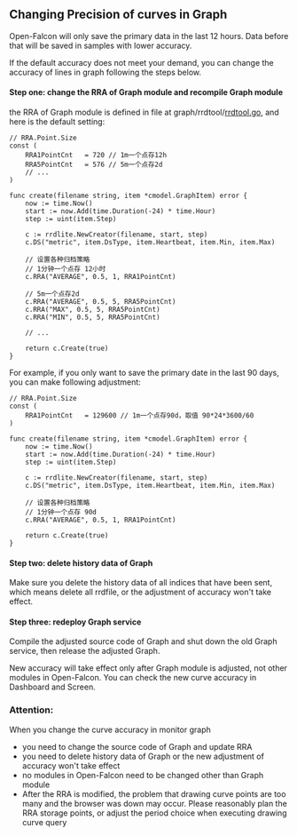 <!-- toc -->

## Changing Precision of curves in Graph

Open-Falcon will only save the primary data in the last 12 hours. Data before that will be saved in samples with lower accuracy.

If the default accuracy does not meet your demand, you can change the accuracy of lines in graph following the steps below.

#### Step one: change the RRA of Graph module and recompile Graph module
the RRA of Graph module is defined in file at  graph/rrdtool/[rrdtool.go](https://github.com/open-falcon/graph/blob/master/rrdtool/rrdtool.go#L57), and here is the default setting:

```golang
// RRA.Point.Size
const (
	RRA1PointCnt   = 720 // 1m一个点存12h
	RRA5PointCnt   = 576 // 5m一个点存2d
	// ...
)

func create(filename string, item *cmodel.GraphItem) error {
	now := time.Now()
	start := now.Add(time.Duration(-24) * time.Hour)
	step := uint(item.Step)

	c := rrdlite.NewCreator(filename, start, step)
	c.DS("metric", item.DsType, item.Heartbeat, item.Min, item.Max)

	// 设置各种归档策略
	// 1分钟一个点存 12小时
	c.RRA("AVERAGE", 0.5, 1, RRA1PointCnt)

	// 5m一个点存2d
	c.RRA("AVERAGE", 0.5, 5, RRA5PointCnt)
	c.RRA("MAX", 0.5, 5, RRA5PointCnt)
	c.RRA("MIN", 0.5, 5, RRA5PointCnt)
	
	// ...
	
	return c.Create(true)
}

```

For example, if you only want to save the primary date in the last 90 days, you can make following adjustment: 

```golang
// RRA.Point.Size
const (
	RRA1PointCnt   = 129600 // 1m一个点存90d，取值 90*24*3600/60
)

func create(filename string, item *cmodel.GraphItem) error {
	now := time.Now()
	start := now.Add(time.Duration(-24) * time.Hour)
	step := uint(item.Step)

	c := rrdlite.NewCreator(filename, start, step)
	c.DS("metric", item.DsType, item.Heartbeat, item.Min, item.Max)

	// 设置各种归档策略
	// 1分钟一个点存 90d
	c.RRA("AVERAGE", 0.5, 1, RRA1PointCnt)

	return c.Create(true)
}
```

#### Step two: delete history data of Graph
Make sure you delete the history data of all indices that have been sent, which means delete all rrdfile, or the adjustment of accuracy won't take effect. 

#### Step three: redeploy Graph service
Compile the adjusted source code of Graph and shut down the old Graph service, then release the adjusted Graph.

New accuracy will take effect only after Graph module is  adjusted, not other modules in Open-Falcon. You can check the new curve accuracy in Dashboard and Screen.



### Attention:

When you change the curve accuracy in monitor graph

+ you need to change the source code of Graph and update RRA
+ you need to delete history data of Graph or the new adjustment of accuracy won't take effect
+ no modules in Open-Falcon need to be changed other than Graph module
+ After the RRA is modified, the problem that drawing curve points are too many and the browser was down may occur. Please reasonably plan the RRA storage points, or adjust the period choice when executing drawing curve query


